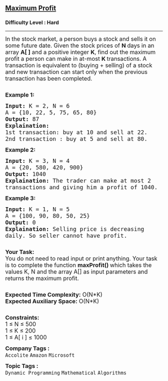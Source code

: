 <h2><a href="https://www.geeksforgeeks.org/problems/maximum-profit4657/1?page=4&difficulty=Hard&sortBy=submissions">Maximum Profit</a></h2><h3>Difficulty Level : Hard</h3><hr><div class="problems_problem_content__Xm_eO"><p><span style="font-size:18px">In the stock market, a person buys a stock and sells it on some future date. Given the stock prices of <strong>N </strong>days in an array <strong>A[ ]</strong> and a positive integer <strong>K</strong>, find out the maximum profit a person can make in at-most <strong>K </strong>transactions. A transaction is equivalent to (buying + selling) of a stock and new transaction can start only when the previous transaction has been completed.</span></p>

<p><br>
<strong><span style="font-size:18px">Example 1:</span></strong></p>

<pre><span style="font-size:18px"><strong>Input:</strong> K = 2, N = 6
A = {10, 22, 5, 75, 65, 80}
<strong>Output:</strong> 87
<strong>Explaination:</strong> 
1st transaction: buy at 10 and sell at 22. 
2nd transaction : buy at 5 and sell at 80.</span>
</pre>

<p><strong><span style="font-size:18px">Example 2:</span></strong></p>

<pre><span style="font-size:18px"><strong>Input:</strong> K = 3, N = 4
A = {20, 580, 420, 900}
<strong>Output:</strong> 1040
<strong>Explaination:</strong> The trader can make at most 2 
transactions and giving him a profit of 1040.</span>
</pre>

<p><strong><span style="font-size:18px">Example 3:</span></strong></p>

<pre><span style="font-size:18px"><strong>Input: </strong>K = 1, N = 5
A = {100, 90, 80, 50, 25}
<strong>Output:</strong> 0
<strong>Explaination:</strong> Selling price is decreasing 
daily. So seller cannot have profit.</span></pre>

<p><br>
<span style="font-size:18px"><strong>Your Task:</strong><br>
You do not need to read input or print anything. Your task is to complete the function <strong>maxProfit() </strong>which takes the values K, N and the array A[] as input parameters and returns the maximum profit.</span></p>

<p><br>
<span style="font-size:18px"><strong>Expected Time Complexity:</strong> O(N*K)<br>
<strong>Expected Auxiliary Space:</strong> O(N*K)</span></p>

<p><br>
<span style="font-size:18px"><strong>Constraints:</strong><br>
1 ≤ N ≤ 500<br>
1 ≤ K ≤ 200<br>
1 ≤ A[ i ] ≤ 1000</span></p>
</div><p><span style=font-size:18px><strong>Company Tags : </strong><br><code>Accolite</code>&nbsp;<code>Amazon</code>&nbsp;<code>Microsoft</code>&nbsp;<br><p><span style=font-size:18px><strong>Topic Tags : </strong><br><code>Dynamic Programming</code>&nbsp;<code>Mathematical</code>&nbsp;<code>Algorithms</code>&nbsp;